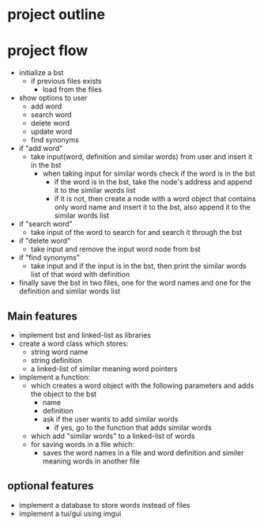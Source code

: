 # project outline

# project flow
- initialize a bst
    - if previous files exists
        - load from the files 
- show options to user
    - add word
    - search word
    - delete word
    - update word
    - find synonyms
- if "add word"
    - take input(word, definition and similar words) from user and insert it in the bst
        - when taking input for similar words check if the word is in the bst
            - if the word is in the bst, take the node's address and append it to the similar words list
            - if it is not, then create a node with a word object that contains only word name and insert it to the bst, also append it to the similar words list
- if "search word"
    - take input of the word to search for and search it through the bst
- if "delete word"
    - take input and remove the input word node from bst
- if "find synonyms"
    - take input and if the input is in the bst, then print the similar words list of that word with definition
- finally save the bst in two files, one for the word names and one for the definition and similar words list

## Main features
- implement bst and linked-list as libraries
- create a word class which stores:
    - string word name
    - string definition
    - a linked-list of similar meaning word pointers
- implement a function:
    - which creates a word object with the following parameters and adds the object to the bst
        - name
        - definition
        - ask if the user wants to add similar words
            - if yes, go to the function that adds similar words
    - which add "similar words" to a linked-list of words
    - for saving words in a file which:
        - saves the word names in a file and word definition and similer meaning words in another file

## optional features
- implement a database to store words instead of files
- implement a tui/gui using imgui
